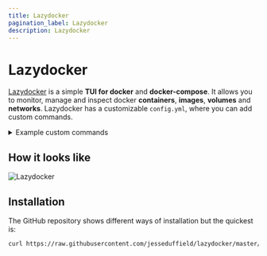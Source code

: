 ```yaml
---
title: Lazydocker
pagination_label: Lazydocker
description: Lazydocker 
---
```


# Lazydocker

[Lazydocker](https://github.com/jesseduffield/lazydocker) is a simple **TUI for docker** and **docker-compose**. 
It allows you to monitor, manage and inspect docker **containers**, **images**, **volumes** and **networks**.
Lazydocker has a customizable `config.yml`, where you can add custom commands.

<details>
<summary>Example custom commands</summary>
```yaml
customCommands:
  containers:
  - name: bash
    attach: true
    command: docker exec -it {{ .Container.ID }} /bin/sh
  - name: logs
    attach: true
    command: docker logs -f {{ .Container.ID }} 
  - name: removeall
    attach: true
    command: "script -q -c 'docker rm -f $(docker ps -aq)'"
  - name: kill-rosbag
    attach: true
    command: docker exec -it {{ .Container.ID }} /bin/sh -c "kill -2 \$(pgrep -f record)"
  images:
    - name: "Run Image with Custom Command"
      command: "script -q -c 'docker run --rm -it {{ .Image.Name }}:{{ .Image.Tag }} /bin/sh' /dev/null"
  volumes:
    - name: "bash"
    -  command: "script -q -c 'docker run --rm -it -v {{ .Volume.Name }}:{{ .Volume.Tag }} /bin/sh' /dev/null"
```
</details>

## How it looks like

![Lazydocker](fig/lazy.gif)

## Installation

The GitHub repository shows different ways of installation but the quickest is:

```bash
curl https://raw.githubusercontent.com/jesseduffield/lazydocker/master/scripts/install_update_linux.sh | bash
```
